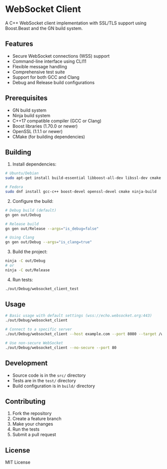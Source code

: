 # WebSocket Client

A C++ WebSocket client implementation with SSL/TLS support using Boost.Beast and the GN build system.

## Features

- Secure WebSocket connections (WSS) support
- Command-line interface using CLI11
- Flexible message handling
- Comprehensive test suite
- Support for both GCC and Clang
- Debug and Release build configurations

## Prerequisites

- GN build system
- Ninja build system
- C++17 compatible compiler (GCC or Clang)
- Boost libraries (1.70.0 or newer)
- OpenSSL (1.1.1 or newer)
- CMake (for building dependencies)

## Building

1. Install dependencies:

```bash
# Ubuntu/Debian
sudo apt-get install build-essential libboost-all-dev libssl-dev cmake ninja-build

# Fedora
sudo dnf install gcc-c++ boost-devel openssl-devel cmake ninja-build
```

2. Configure the build:

```bash
# Debug build (default)
gn gen out/Debug

# Release build
gn gen out/Release --args="is_debug=false"

# Using Clang
gn gen out/Debug --args="is_clang=true"
```

3. Build the project:

```bash
ninja -C out/Debug
# or
ninja -C out/Release
```

4. Run tests:

```bash
./out/Debug/websocket_client_test
```

## Usage

```bash
# Basic usage with default settings (wss://echo.websocket.org:443)
./out/Debug/websocket_client

# Connect to a specific server
./out/Debug/websocket_client --host example.com --port 8080 --target /ws

# Use non-secure WebSocket
./out/Debug/websocket_client --no-secure --port 80
```

## Development

- Source code is in the `src/` directory
- Tests are in the `test/` directory
- Build configuration is in `build/` directory

## Contributing

1. Fork the repository
2. Create a feature branch
3. Make your changes
4. Run the tests
5. Submit a pull request

## License

MIT License
